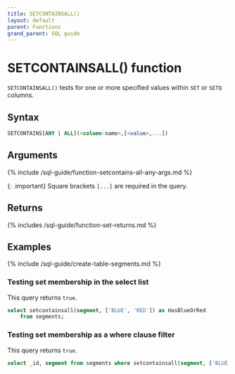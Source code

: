 ```yaml
---
title: SETCONTAINSALL()
layout: default
parent: Functions
grand_parent: SQL guide
---
```


# SETCONTAINSALL() function

`SETCONTAINSALL()` tests for one or more specified values within `SET` or `SETQ` columns.

## Syntax

```sql
SETCONTAINS[ANY | ALL](<column-name>,[<value>,...])
```

## Arguments

{% include /sql-guide/function-setcontains-all-any-args.md %}

{: .important}
Square brackets `[...]` are required in the query.

## Returns

{% includes /sql-guide/function-set-returns.md %}

## Examples

{% include /sql-guide/create-table-segments.md %}

### Testing set membership in the select list

This query returns `true`.

```sql
select setcontainsall(segment, ['BLUE', 'RED']) as HasBlueOrRed  
    from segments;  
```

### Testing set membership as a where clause filter

This query returns `true`.

```sql
select _id, segment from segments where setcontainsall(segment, ['BLUE', 'RED']);
```
